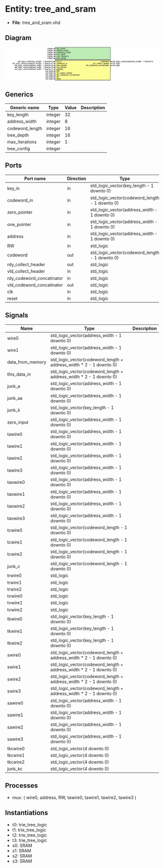 # Entity: tree_and_sram 

- **File**: tree_and_sram.vhd
## Diagram

![Diagram](tree_and_sram.svg "Diagram")
## Generics

| Generic name    | Type    | Value | Description |
| --------------- | ------- | ----- | ----------- |
| key_length      | integer | 32    |             |
| address_width   | integer | 8     |             |
| codeword_length | integer | 16    |             |
| tree_depth      | integer | 16    |             |
| max_iterations  | integer | 1     |             |
| tree_config     | integer |       |             |
## Ports

| Port name                 | Direction | Type                                           | Description |
| ------------------------- | --------- | ---------------------------------------------- | ----------- |
| key_in                    | in        | std_logic_vector(key_length - 1 downto 0)      |             |
| codeword_in               | in        | std_logic_vector(codeword_length - 1 downto 0) |             |
| zero_pointer              | in        | std_logic_vector(address_width - 1 downto 0)   |             |
| one_pointer               | in        | std_logic_vector(address_width - 1 downto 0)   |             |
| address                   | in        | std_logic_vector(address_width - 1 downto 0)   |             |
| RW                        | in        | std_logic                                      |             |
| codeword                  | out       | std_logic_vector(codeword_length - 1 downto 0) |             |
| rdy_collect_header        | out       | std_logic                                      |             |
| vld_collect_header        | in        | std_logic                                      |             |
| rdy_codeword_concatinator | in        | std_logic                                      |             |
| vld_codeword_concatinator | out       | std_logic                                      |             |
| clk                       | in        | std_logic                                      |             |
| reset                     | in        | std_logic                                      |             |
## Signals

| Name             | Type                                                                | Description |
| ---------------- | ------------------------------------------------------------------- | ----------- |
| wire0            | std_logic_vector(address_width - 1 downto 0)                        |             |
| wire1            | std_logic_vector(address_width - 1 downto 0)                        |             |
| data_from_memory | std_logic_vector(codeword_length + address_width * 2 - 1 downto 0)  |             |
| this_data_in     | std_logic_vector(codeword_length + address_width * 2 - 1 downto 0)  |             |
| junk_a           | std_logic_vector(address_width - 1 downto 0)                        |             |
| junk_aa          | std_logic_vector(address_width - 1 downto 0)                        |             |
| junk_k           | std_logic_vector(key_length - 1 downto 0)                           |             |
| zero_input       | std_logic_vector(address_width - 1 downto 0)                        |             |
| tawire0          | std_logic_vector(address_width - 1 downto 0)                        |             |
| tawire1          | std_logic_vector(address_width - 1 downto 0)                        |             |
| tawire2          | std_logic_vector(address_width - 1 downto 0)                        |             |
| tawire3          | std_logic_vector(address_width - 1 downto 0)                        |             |
| taowire0         | std_logic_vector(address_width - 1 downto 0)                        |             |
| taowire1         | std_logic_vector(address_width - 1 downto 0)                        |             |
| taowire2         | std_logic_vector(address_width - 1 downto 0)                        |             |
| taowire3         | std_logic_vector(address_width - 1 downto 0)                        |             |
| tcwire0          | std_logic_vector(codeword_length - 1 downto 0)                      |             |
| tcwire1          | std_logic_vector(codeword_length - 1 downto 0)                      |             |
| tcwire2          | std_logic_vector(codeword_length - 1 downto 0)                      |             |
| junk_c           | std_logic_vector(codeword_length - 1 downto 0)                      |             |
| trwire0          | std_logic                                                           |             |
| trwire1          | std_logic                                                           |             |
| trwire2          | std_logic                                                           |             |
| tvwire0          | std_logic                                                           |             |
| tvwire1          | std_logic                                                           |             |
| tvwire2          | std_logic                                                           |             |
| tkwire0          | std_logic_vector(key_length - 1 downto 0)                           |             |
| tkwire1          | std_logic_vector(key_length - 1 downto 0)                           |             |
| tkwire2          | std_logic_vector(key_length - 1 downto 0)                           |             |
| swire0           | std_logic_vector(codeword_length + address_width * 2  - 1 downto 0) |             |
| swire1           | std_logic_vector(codeword_length + address_width * 2  - 1 downto 0) |             |
| swire2           | std_logic_vector(codeword_length + address_width * 2  - 1 downto 0) |             |
| swire3           | std_logic_vector(codeword_length + address_width * 2  - 1 downto 0) |             |
| sawire0          | std_logic_vector(address_width - 1 downto 0)                        |             |
| sawire1          | std_logic_vector(address_width - 1 downto 0)                        |             |
| sawire2          | std_logic_vector(address_width - 1 downto 0)                        |             |
| sawire3          | std_logic_vector(address_width - 1 downto 0)                        |             |
| tkcwire0         | std_logic_vector(4 downto 0)                                        |             |
| tkcwire1         | std_logic_vector(4 downto 0)                                        |             |
| tkcwire2         | std_logic_vector(4 downto 0)                                        |             |
| junk_kc          | std_logic_vector(4 downto 0)                                        |             |
## Processes
- mux: ( wire0, address, RW, tawire0, tawire1, tawire2, tawire3 )
## Instantiations

- t0: trie_tree_logic
- t1: trie_tree_logic
- t2: trie_tree_logic
- t3: trie_tree_logic
- s0: SRAM
- s1: SRAM
- s2: SRAM
- s3: SRAM
